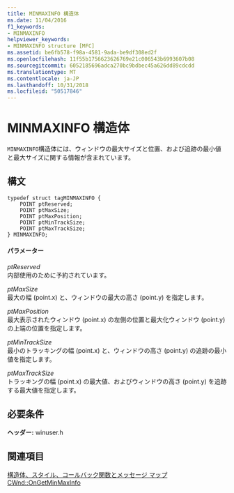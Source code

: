 ```yaml
---
title: MINMAXINFO 構造体
ms.date: 11/04/2016
f1_keywords:
- MINMAXINFO
helpviewer_keywords:
- MINMAXINFO structure [MFC]
ms.assetid: be6fb578-f98a-4581-9ada-be9df308ed2f
ms.openlocfilehash: 11f55b1756623626769e21c006543b6993607b08
ms.sourcegitcommit: 6052185696adca270bc9bdbec45a626dd89cdcdd
ms.translationtype: MT
ms.contentlocale: ja-JP
ms.lasthandoff: 10/31/2018
ms.locfileid: "50517846"
---
```

# <a name="minmaxinfo-structure"></a>MINMAXINFO 構造体

`MINMAXINFO`構造体には、ウィンドウの最大サイズと位置、および追跡の最小値と最大サイズに関する情報が含まれています。

## <a name="syntax"></a>構文

```
typedef struct tagMINMAXINFO {
    POINT ptReserved;
    POINT ptMaxSize;
    POINT ptMaxPosition;
    POINT ptMinTrackSize;
    POINT ptMaxTrackSize;
} MINMAXINFO;
```

#### <a name="parameters"></a>パラメーター

*ptReserved*<br/>
内部使用のために予約されています。

*ptMaxSize*<br/>
最大の幅 (point.x) と、ウィンドウの最大の高さ (point.y) を指定します。

*ptMaxPosition*<br/>
最大表示されたウィンドウ (point.x) の左側の位置と最大化ウィンドウ (point.y) の上端の位置を指定します。

*ptMinTrackSize*<br/>
最小のトラッキングの幅 (point.x) と、ウィンドウの高さ (point.y) の追跡の最小値を指定します。

*ptMaxTrackSize*<br/>
トラッキングの幅 (point.x) の最大値、およびウィンドウの高さ (point.y) を追跡する最大値を指定します。

## <a name="requirements"></a>必要条件

**ヘッダー:** winuser.h

## <a name="see-also"></a>関連項目

[構造体、スタイル、コールバック関数とメッセージ マップ](../../mfc/reference/structures-styles-callbacks-and-message-maps.md)<br/>
[CWnd::OnGetMinMaxInfo](../../mfc/reference/cwnd-class.md#ongetminmaxinfo)

